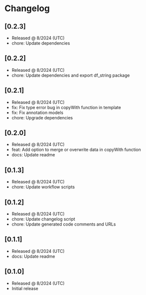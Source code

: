# Changelog

## [0.2.3]

- Released @ 8/2024 (UTC)
- chore: Update dependencies

## [0.2.2]

- Released @ 8/2024 (UTC)
- chore: Update dependencies and export df_string package

## [0.2.1]

- Released @ 8/2024 (UTC)
- fix: Fix type error bug in copyWith function in template
- fix: Fix annotation models
- chore: Upgrade dependencies

## [0.2.0]

- Released @ 8/2024 (UTC)
- feat: Add option to merge or overwrite data in copyWith function
- docs: Update readme

## [0.1.3]

- Released @ 8/2024 (UTC)
- chore: Update workflow scripts

## [0.1.2]

- Released @ 8/2024 (UTC)
- chore: Update changelog script
- chore: Update generated code comments and URLs

## [0.1.1]

- Released @ 8/2024 (UTC)
- docs: Update readme

## [0.1.0]

- Released @ 8/2024 (UTC)
- Initial release

